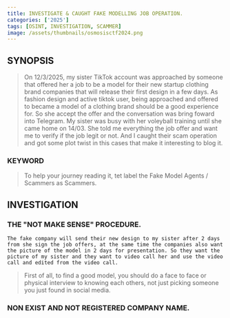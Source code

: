 ```yaml
---
title: INVESTIGATE & CAUGHT FAKE MODELLING JOB OPERATION.
categories: ['2025']
tags: [OSINT, INVESTIGATION, SCAMMER]
image: /assets/thumbnails/osmosisctf2024.png
---
```


## SYNOPSIS

> On 12/3/2025, my sister TikTok account was approached by someone that offered her a job to be a model for their new startup clothing brand companies that will release their first design in a few days. As fashion design and active tiktok user, being approached and offered to became a model of a clothing brand should be a good experience for. So she accept the offer and the conversation was bring foward into Telegram. My sister was busy with her voleyball training until she came home on 14/03. She told me everything the job offer and want me to verify if the job legit or not. And I caught their scam operation and got some plot twist in this cases that make it interesting to blog it.

### KEYWORD

> To help your journey reading it, tet label the Fake Model Agents / Scammers as Scammers.

## INVESTIGATION

### THE "NOT MAKE SENSE" PROCEDURE.

```
The fake company will send their new design to my sister after 2 days from she sign the job offers, at the same time the companies also want the picture of the model in 2 days for presentation. So they want the picture of my sister and they want to video call her and use the video call and edited from the video call.
```

> First of all, to find a good model, you should do a face to face or physical interview to knowing each others, not just picking someone you just found in social media.

### NON EXIST AND NOT REGISTERED COMPANY NAME. 


